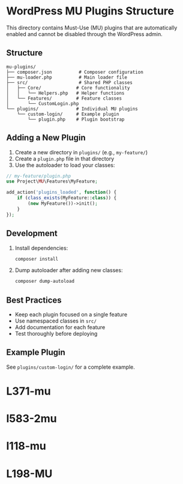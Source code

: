 # WordPress MU Plugins Structure

This directory contains Must-Use (MU) plugins that are automatically enabled and cannot be disabled through the WordPress admin.

## Structure

```
mu-plugins/
├── composer.json          # Composer configuration
├── mu-loader.php          # Main loader file
├── src/                   # Shared PHP classes
│   ├── Core/             # Core functionality
│   │   └── Helpers.php   # Helper functions
│   └── Features/         # Feature classes
│       └── CustomLogin.php
└── plugins/              # Individual MU plugins
    └── custom-login/     # Example plugin
        └── plugin.php    # Plugin bootstrap
```

## Adding a New Plugin

1. Create a new directory in `plugins/` (e.g., `my-feature/`)
2. Create a `plugin.php` file in that directory
3. Use the autoloader to load your classes:

```php
// my-feature/plugin.php
use Project\MU\Features\MyFeature;

add_action('plugins_loaded', function() {
    if (class_exists(MyFeature::class)) {
        (new MyFeature())->init();
    }
});
```

## Development

1. Install dependencies:
   ```bash
   composer install
   ```

2. Dump autoloader after adding new classes:
   ```bash
   composer dump-autoload
   ```

## Best Practices

- Keep each plugin focused on a single feature
- Use namespaced classes in `src/`
- Add documentation for each feature
- Test thoroughly before deploying

## Example Plugin

See `plugins/custom-login/` for a complete example.
# L371-mu
# l583-2mu
# l118-mu
# L198-MU
